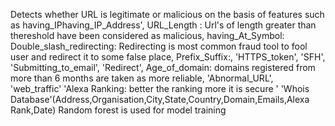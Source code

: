 Detects whether URL is legitimate or malicious on the basis of features such as
having_IPhaving_IP_Address',
URL_Length : Url's of length greater than thereshold have been considered as malicious,
having_At_Symbol: 
Double_slash_redirecting: Redirecting is most common fraud tool to fool user and redirect it to some false place,
Prefix_Suffix:,
'HTTPS_token',
'SFH',
'Submitting_to_email',
'Redirect',
Age_of_domain: domains registered from more than 6 months are taken as more reliable,
'Abnormal_URL',
'web_traffic'
'Alexa Ranking: better the ranking more it is secure '
'Whois Database'(Address,Organisation,City,State,Country,Domain,Emails,Alexa Rank,Date)
Random forest is used for model training

